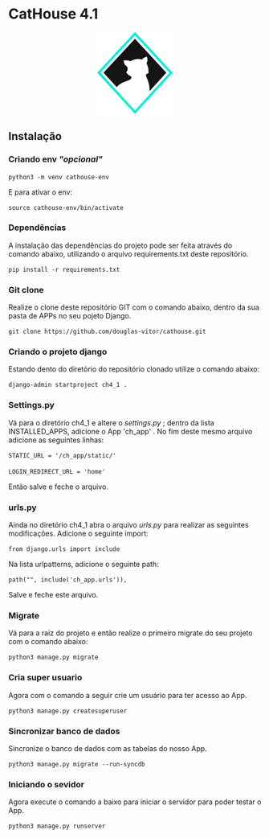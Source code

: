 # CatHouse 4.1

<div align="center">
<img src="catsecurity_logo.png" width="150px" height="auto">
</div>



## **Instalação**

### **Criando env** _"opcional"_
```
python3 -m venv cathouse-env
```
E para ativar o env:
```
source cathouse-env/bin/activate
```

### **Dependências**
A instalação das dependências do projeto pode ser feita através do comando abaixo, utilizando o arquivo requirements.txt deste repositório.
```
pip install -r requirements.txt
```

### **Git clone**
Realize o clone deste repositório GIT com o comando abaixo, dentro da sua pasta de APPs no seu pojeto Django.
```
git clone https://github.com/douglas-vitor/cathouse.git
```

### **Criando o projeto django**
Estando dento do diretório do repositório clonado utilize o comando abaixo:
```
django-admin startproject ch4_1 .
```

### **Settings.py**
Vá para o diretório ch4_1 e altere o _settings.py_ ; dentro da lista INSTALLED_APPS, adicione o App 'ch_app' .
No fim deste mesmo arquivo adicione as seguintes linhas:
```
STATIC_URL = '/ch_app/static/'

LOGIN_REDIRECT_URL = 'home'
```
Então salve e feche o arquivo.

### **urls.py**
Ainda no diretório ch4_1 abra o arquivo _urls.py_ para realizar as seguintes modificações.
Adicione o seguinte import:
```
from django.urls import include
```
Na lista urlpatterns, adicione o seguinte path:
```
path("", include('ch_app.urls')),
```
Salve e feche este arquivo.

### **Migrate**
Vá para a raiz do projeto e então realize o primeiro migrate do seu projeto com o comando abaixo:
```
python3 manage.py migrate
```

### **Cria super usuario**
Agora com o comando a seguir crie um usuário para ter acesso ao App.
```
python3 manage.py createsuperuser
```

### **Sincronizar banco de dados**
Sincronize o banco de dados com as tabelas do nosso App.
```
python3 manage.py migrate --run-syncdb 
```

### **Iniciando o sevidor**
Agora execute o comando a baixo para iniciar o servidor para poder testar o App.
```
python3 manage.py runserver
```
